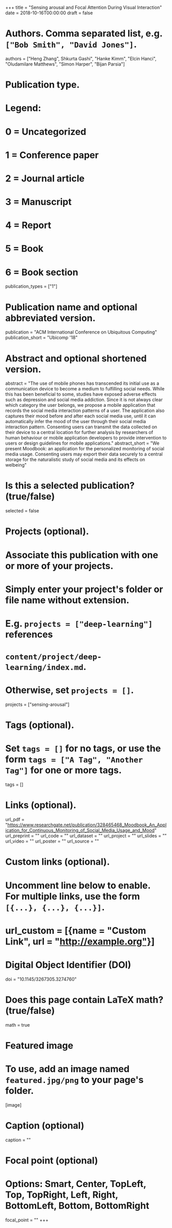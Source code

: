 +++
title = "Sensing arousal and Focal Attention During Visual Interaction"
date = 2018-10-16T00:00:00
draft = false

# Authors. Comma separated list, e.g. `["Bob Smith", "David Jones"]`.
authors = ["Heng Zhang", Shkurta Gashi", "Hanke Kimm", "Elcin Hanci", "Oludamilare Matthews", "Simon Harper", "Bijan Parsia"]

# Publication type.
# Legend:
# 0 = Uncategorized
# 1 = Conference paper
# 2 = Journal article
# 3 = Manuscript
# 4 = Report
# 5 = Book
# 6 = Book section
publication_types = ["1"]

# Publication name and optional abbreviated version.
publication = "ACM International Conference on Ubiquitous Computing"
publication_short = "Ubicomp '18"

# Abstract and optional shortened version.
abstract = "The use of mobile phones has transcended its initial use as a communication device to become a medium to fulfilling social needs. While this has been beneficial to some, studies have exposed adverse effects such as depression and social media addiction. Since it is not always clear which category the user belongs, we propose a mobile application that records the social media interaction patterns of a user. The application also captures their mood before and after each social media use, until it can automatically infer the mood of the user through their social media interaction pattern. Consenting users can transmit the data collected on their device to a central location for further analysis by researchers of human behaviour or mobile application developers to provide intervention to users or design guidelines for mobile applications."
abstract_short = "We present Moodbook: an application for the personalized monitoring of social media usage. Consenting users may export their data securely to a central storage for the naturalistic study of social media and its effects on welbeing"

# Is this a selected publication? (true/false)
selected = false

# Projects (optional).
#   Associate this publication with one or more of your projects.
#   Simply enter your project's folder or file name without extension.
#   E.g. `projects = ["deep-learning"]` references 
#   `content/project/deep-learning/index.md`.
#   Otherwise, set `projects = []`.
projects = ["sensing-arousal"]

# Tags (optional).
#   Set `tags = []` for no tags, or use the form `tags = ["A Tag", "Another Tag"]` for one or more tags.
tags = []

# Links (optional).
url_pdf = "https://www.researchgate.net/publication/328465468_Moodbook_An_Application_for_Continuous_Monitoring_of_Social_Media_Usage_and_Mood"
url_preprint = ""
url_code = ""
url_dataset = ""
url_project = ""
url_slides = ""
url_video = ""
url_poster = ""
url_source = ""

# Custom links (optional).
#   Uncomment line below to enable. For multiple links, use the form `[{...}, {...}, {...}]`.
# url_custom = [{name = "Custom Link", url = "http://example.org"}]

# Digital Object Identifier (DOI)
doi = "10.1145/3267305.3274760"

# Does this page contain LaTeX math? (true/false)
math = true

# Featured image
# To use, add an image named `featured.jpg/png` to your page's folder. 
[image]
  # Caption (optional)
  caption = ""

  # Focal point (optional)
  # Options: Smart, Center, TopLeft, Top, TopRight, Left, Right, BottomLeft, Bottom, BottomRight
  focal_point = ""
+++
